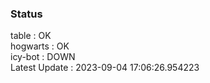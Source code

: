 ### Status


table : OK  
hogwarts : OK  
icy-bot : DOWN  
Latest Update : 2023-09-04 17:06:26.954223
